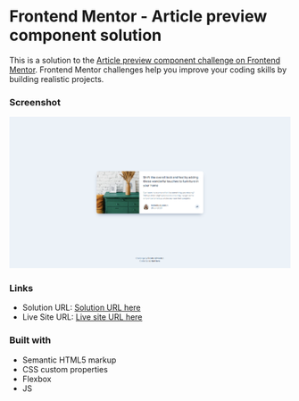 # Frontend Mentor - Article preview component solution

This is a solution to the [Article preview component challenge on Frontend Mentor](https://www.frontendmentor.io/challenges/article-preview-component-dYBN_pYFT). Frontend Mentor challenges help you improve your coding skills by building realistic projects. 

### Screenshot

![](./images/screenshot.png)

### Links

- Solution URL: [Solution URL here](https://github.com/jordanheve/Article-preview-component)
- Live Site URL: [Live site URL here](https://jordanheve.github.io/Article-preview-component/)

### Built with

- Semantic HTML5 markup
- CSS custom properties
- Flexbox
- JS



